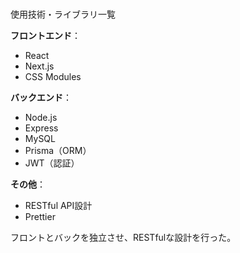
<br>使用技術・ライブラリ一覧</br>

<p><strong>フロントエンド</strong>：</p>
<ul>
  <li>React</li>
  <li>Next.js</li>
  <li>CSS Modules</li>
</ul>

<p><strong>バックエンド</strong>：</p>
<ul>
  <li>Node.js</li>
  <li>Express</li>
  <li>MySQL</li>
  <li>Prisma（ORM）</li>
  <li>JWT（認証）</li>
</ul>

<p><strong>その他</strong>：</p>
<ul>
  <li>RESTful API設計</li>
  <li>Prettier</li>
</ul>


<p>フロントとバックを独立させ、RESTfulな設計を行った。</p>
